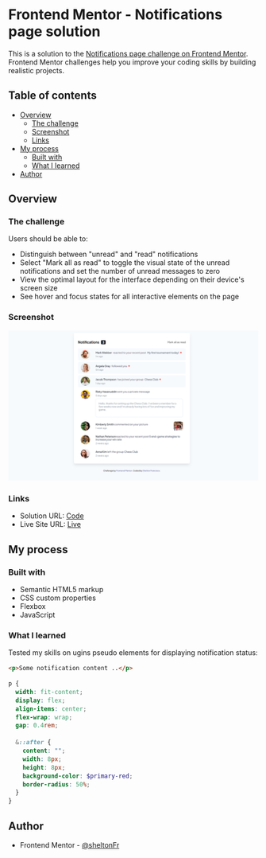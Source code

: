 # Frontend Mentor - Notifications page solution

This is a solution to the [Notifications page challenge on Frontend Mentor](https://www.frontendmentor.io/challenges/notifications-page-DqK5QAmKbC). Frontend Mentor challenges help you improve your coding skills by building realistic projects.

## Table of contents

- [Overview](#overview)
  - [The challenge](#the-challenge)
  - [Screenshot](#screenshot)
  - [Links](#links)
- [My process](#my-process)
  - [Built with](#built-with)
  - [What I learned](#what-i-learned)
- [Author](#author)

## Overview

### The challenge

Users should be able to:

- Distinguish between "unread" and "read" notifications
- Select "Mark all as read" to toggle the visual state of the unread notifications and set the number of unread messages to zero
- View the optimal layout for the interface depending on their device's screen size
- See hover and focus states for all interactive elements on the page

### Screenshot

![](./.github/screenshot.png)

### Links

- Solution URL: [Code](https://github.com/SheltonFr/frontend-mentor-challenges/tree/main/notifications-page-main)
- Live Site URL: [Live](https://sheltonfr.github.io/frontend-mentor-challenges/notifications-page-main/)

## My process

### Built with

- Semantic HTML5 markup
- CSS custom properties
- Flexbox
- JavaScript

### What I learned

Tested my skills on ugins pseudo elements for displaying notification status:

```html
<p>Some notification content ..</p>
```

```scss
p {
  width: fit-content;
  display: flex;
  align-items: center;
  flex-wrap: wrap;
  gap: 0.4rem;

  &::after {
    content: "";
    width: 8px;
    height: 8px;
    background-color: $primary-red;
    border-radius: 50%;
  }
}
```


## Author

- Frontend Mentor - [@sheltonFr](https://www.frontendmentor.io/profile/SheltonFr)


